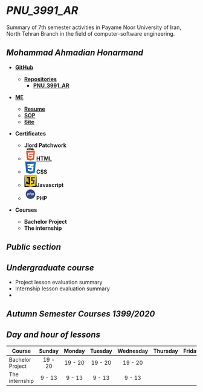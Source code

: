 # _PNU_3991_AR_

Summary of 7th semester activities in Payame Noor University of Iran, North Tehran Branch in the field of computer-software engineering.

## _Mohammad Ahmadian Honarmand_ 

*  __[GitHub](https://github.com/m-ahmadian-h)__
   * __[Repositories](https://github.com/m-ahmadian-h?tab=repositories)__
      * __[PNU_3991_AR](https://github.com/m-ahmadian-h/PNU_3991_AR)__
      
* __[ME](https://github.com/m-ahmadian-h)__
   * __[Resume](https://github.com/m-ahmadian-h/PNU_3991_AR/blob/main/resume.pdf)__
   * __[SOP](https://github.com/m-ahmadian-h/PNU_3991_AR/blob/main/SOP.pdf)__
   * __~~[Site](https://expertmql4.ir/)~~__
   
* __Certificates__
   * __Jlord Patchwork__
   * ![HTML](https://github.com/m-ahmadian-h/PNU_3991_AR/blob/main/html.logo.png)__[HTML](https://github.com/m-ahmadian-h/PNU_3991_AR/blob/main/html.pdf)__
   * ![CSS](https://github.com/m-ahmadian-h/PNU_3991_AR/blob/main/css.logo.png)__CSS__
   * ![JS](https://github.com/m-ahmadian-h/PNU_3991_AR/blob/main/JS.logo.png)__Javascript__
   * ![PHP](https://github.com/m-ahmadian-h/PNU_3991_AR/blob/main/php.logo.png)__PHP__
   
* __Courses__
   * __Bachelor Project__
   * __The internship__
 

## _Public section_

## _Undergraduate course_

* Project lesson evaluation summary
* Internship lesson evaluation summary
* 
## _Autumn Semester Courses 1399/2020_

## _Day and hour of lessons_

|Course          |Sunday |Monday |Tuesday|Wednesday|Thursday|Friday|Saturday|
|------          |:-----:|:-----:|:-----:|:-------:|:------:|:----:|:------:|
|Bachelor Project|19 - 20|19 - 20|19 - 20| 19 - 20 |        |      | 19 - 20|
|The internship  |9 - 13 | 9 - 13| 9 - 13| 9 - 13  |        |      | 9 - 13 |
